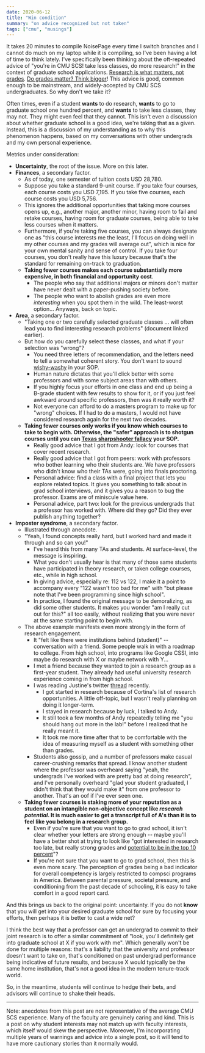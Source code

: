 ```yaml
---
date: 2020-06-12
title: "Win condition"
summary: "on advice recognized but not taken"
tags: ["cmu", "musings"]
---
```


It takes 20 minutes to compile NoisePage every time I switch branches and I cannot do much on my laptop while it is compiling, so I've been having a lot of time to think lately. I've specifically been thinking about the oft-repeated advice of "you're in CMU SCS! take less classes, do more research!" in the context of graduate school applications. [Research is what matters, not grades](https://www.cs.cmu.edu/~harchol/gradschooltalk.pdf). [Do grades matter? Think bigger](https://graphics.stanford.edu/~kayvonf/misc/do_grades_matter.pdf)! This advice is good, common enough to be mainstream, and widely-accepted by CMU SCS undergraduates. So why don't we take it?

Often times, even if a student **wants** to do research, **wants** to go to graduate school one hundred percent, and **wants** to take less classes, they may not. They might even feel that they cannot. This isn't even a discussion about whether graduate school is a good idea, we're taking that as a given. Instead, this is a discussion of my understanding as to why this phenomenon happens, based on my conversations with other undergrads and my own personal experience.

Metrics under consideration:

- **Uncertainty**, the root of the issue. More on this later.
- **Finances**, a secondary factor.
  - As of today, one semester of tuition costs USD 28,780.
  - Suppose you take a standard 9-unit course. If you take four courses, each course costs you USD 7,195. If you take five courses, each course costs you USD 5,756.
  - This ignores the additional opportunities that taking more courses opens up, e.g., another major, another minor, having room to fail and retake courses, having room for graduate courses, being able to take less courses when it matters.
  - Furthermore, if you're taking five courses, you can always designate one as "this course interests me the least, I'll focus on doing well in my other courses and my grades will average out", which is nice for your own mental sanity and sense of control. If you take four courses, you don't really have this luxury because that's the standard for remaining on-track to graduation.
  - **Taking fewer courses makes each course substantially more expensive, in both financial and opportunity cost**.
    - The people who say that additional majors or minors don't matter have never dealt with a paper-pushing society before.
    - The people who want to abolish grades are even more *interesting* when you spot them in the wild. The least-worst option... Anyways, back on topic.
- **Area**, a secondary factor.
  - "Taking one or two carefully selected graduate classes ... will often lead you to find interesting research problems" (document linked earlier).
  - But how do you carefully select these classes, and what if your selection was "wrong"?
    - You need three letters of recommendation, and the letters need to tell a somewhat coherent story. You don't want to sound [wishy-washy](https://www.cc.gatech.edu/fce/people/jmankoff/gradschool/sops.html) in your SOP.
    - Human nature dictates that you'll click better with some professors and with some subject areas than with others.
    - If you highly focus your efforts in one class and end up being a B-grade student with few results to show for it, or if you just feel awkward around specific professors, then was it really worth it?
    - Not everyone can afford to do a masters program to make up for "wrong" choices. If I had to do a masters, I would not have considered research again for the next two decades.
  - **Taking fewer courses only works if you know which courses to take to begin with. Otherwise, the "safer" approach is to shotgun courses until you can [Texas sharpshooter fallacy](https://en.wikipedia.org/wiki/Texas_sharpshooter_fallacy) your SOP.**
    - Really good advice that I got from Andy: look for courses that cover recent research.
    - Really good advice that I got from peers: work with professors who bother learning who their students are. We have professors who didn't know who their TAs were, going into finals proctoring.
    - Personal advice: find a class with a final project that lets you explore related topics. It gives you something to talk about in grad school interviews, and it gives you a reason to bug the professor. Exams are of miniscule value here.
    - Personal advice, part two: look for the previous undergrads that a professor has worked with. Where did they go? Did they ever publish anything together?
- **Imposter syndrome**, a secondary factor.
  - Illustrated through anecdote.
  - "Yeah, I found concepts really hard, but I worked hard and made it through and so can you!"
    - I've heard this from many TAs and students. At surface-level, the message is inspiring.
    - What you don't usually hear is that many of those same students have participated in theory research, or taken college courses, etc., while in high school.
    - In giving advice, especially re: 112 vs 122, I make it a point to accompany every "122 wasn't too bad for me" with "but please note that I've been programming since high school".
    - In practice, I found the original message to be demoralizing, as did some other students. It makes you wonder "am I really cut out for this?" all too easily, without realizing that you were never at the same starting point to begin with.
  - The above example manifests even more strongly in the form of research engagement.
    - It "felt like there were institutions behind (student)" -- conversation with a friend. Some people walk in with a roadmap to college. From high school, into programs like Google CSSI, into maybe do research with X or maybe network with Y...
    - I met a friend because they wanted to join a research group as a first-year student. They already had useful university research experience coming in from high school.
    - I was reading Justine's twitter [thread](https://twitter.com/justinesherry/status/1270830781628375040) recently.
      - I got started in research because of Cortina's list of research opportunities. A little off-topic, but I wasn't really planning on doing it longer-term.
      - I stayed in research because by luck, I talked to Andy.
      - It still took a few months of Andy repeatedly telling me "you should hang out more in the lab!" before I realized that he really meant it. 
      - It took me more time after that to be comfortable with the idea of measuring myself as a student with something other than grades.
    - Students also gossip, and a number of professors make casual career-crushing remarks that spread. I know another student where the professor was overheard saying "yeah, the undergrads I've worked with are pretty bad at doing research", and I've personally overheard "glad your student graduated, I didn't think that they would make it" from one professor to another. That's an oof if I've ever seen one.
  - **Taking fewer courses is staking more of your reputation as a student on an intangible non-objective concept like *research potential*. It is much easier to get a transcript full of A's than it is to feel like you belong in a research group.**
    - Even if you're sure that you want to go to grad school, it isn't clear whether your letters are strong enough -- maybe you'll have a better shot at trying to look like "got interested in research too late, but really strong grades and [potential to be in the top 10 percent](https://da-data.blogspot.com/2015/03/reflecting-on-cs-graduate-admissions.html)"?
    - If you're not sure that you want to go to grad school, then this is even more scary. The perception of grades being a bad indicator for overall competency is largely restricted to compsci programs in America. Between parental pressure, societal pressure, and conditioning from the past decade of schooling, it is easy to take comfort in a good report card.

And this brings us back to the original point: uncertainty. If you do not **know** that you will get into your desired graduate school for sure by focusing your efforts, then perhaps it is better to cast a wide net?

I think the best way that a professor can get an undergrad to commit to their joint research is to offer a similar commitment of "look, you'll definitely get into graduate school at X if you work with me". Which generally won't be done for multiple reasons: that's a liability that the university and professor doesn't want to take on, that's conditioned on past undergrad performance being indicative of future results, and because X would typically be the same home institution, that's not a good idea in the modern tenure-track world.

So, in the meantime, students will continue to hedge their bets, and advisors will continue to shake their heads.

---

Note: anecdotes from this post are not representative of the average CMU SCS experience. Many of the faculty are genuinely caring and kind. This is a post on why student interests may not match up with faculty interests, which itself would skew the perspective. Moreover, I'm incorporating multiple years of warnings and advice into a single post, so it will tend to have more cautionary stories than it normally would.
